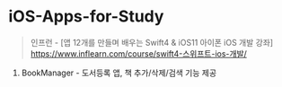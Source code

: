 # iOS-Apps-for-Study



> 인프런 - [앱 12개를 만들며 배우는 Swift4 & iOS11 아이폰 iOS 개발 강좌]   
> https://www.inflearn.com/course/swift4-스위프트-ios-개발/

1. BookManager - 도서등록 앱, 책 추가/삭제/검색 기능 제공

